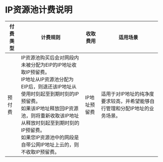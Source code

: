 # IP资源池计费说明

| 付费类型 | 计费规则 | 收取费用 | 适用场景 |   
| ------- | ------- | ------- | ------- |
| 预付费 | IP资源池购买后会对网段内未被分配为EIP的IP地址收取IP预留费。<br>IP地址从IP资源池分配为EIP后，则退还该IP地址从使用时刻起至到期时刻的IP预留费。<br>如果该IP地址释放回IP资源池，则将重新收取该IP地址从释放时刻起至到期时刻的IP预留费。<br>如果您IP资源池中的网段是自带公网IP地址上云的，则不收取IP预留费。 | IP地址预留费 | 适用于对IP地址的纯净度要求较高，并希望能够自行管理和分配IP地址的业务场景。 |

